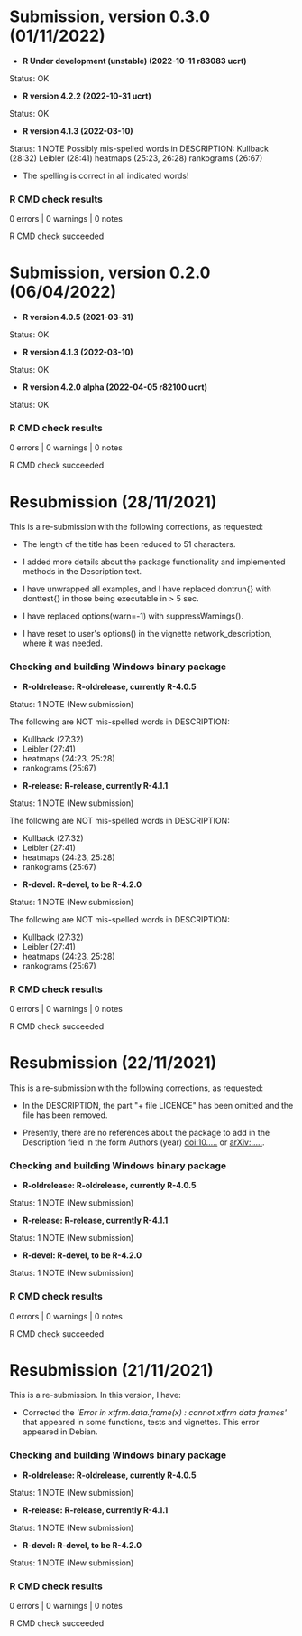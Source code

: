 # Submission, version 0.3.0 (01/11/2022)
* **R Under development (unstable) (2022-10-11 r83083 ucrt)**

Status: OK

* **R version 4.2.2 (2022-10-31 ucrt)**

Status: OK

* **R version 4.1.3 (2022-03-10)**

Status: 1 NOTE
Possibly mis-spelled words in DESCRIPTION:
  Kullback (28:32)
  Leibler (28:41)
  heatmaps (25:23, 26:28)
  rankograms (26:67)
* The spelling is correct in all indicated words!

### R CMD check results

0 errors | 0 warnings | 0 notes

R CMD check succeeded

# Submission, version 0.2.0 (06/04/2022)

* **R version 4.0.5 (2021-03-31)**

Status: OK

* **R version 4.1.3 (2022-03-10)**

Status: OK

* **R version 4.2.0 alpha (2022-04-05 r82100 ucrt)**

Status: OK

### R CMD check results

0 errors | 0 warnings | 0 notes

R CMD check succeeded

# Resubmission (28/11/2021)
This is a re-submission with the following corrections, as requested:

* The length of the title has been reduced to 51 characters.

* I added more details about the package functionality and implemented methods 
in the Description text. 

* I have unwrapped all examples, and I have replaced dontrun{} with donttest{} 
in those being executable in > 5 sec.

* I have replaced options(warn=-1) with suppressWarnings().

* I have reset to user's options() in the vignette network_description, where it
was needed.  

### Checking and building Windows binary package 

* **R-oldrelease: R-oldrelease, currently R-4.0.5**

Status: 1 NOTE (New submission)

The following are NOT mis-spelled words in DESCRIPTION:

- Kullback (27:32)
- Leibler (27:41)
- heatmaps (24:23, 25:28)
- rankograms (25:67)

* **R-release: R-release, currently R-4.1.1**

Status: 1 NOTE (New submission)

The following are NOT mis-spelled words in DESCRIPTION:

- Kullback (27:32)
- Leibler (27:41)
- heatmaps (24:23, 25:28)
- rankograms (25:67)

* **R-devel: R-devel, to be R-4.2.0**

Status: 1 NOTE (New submission)

The following are NOT mis-spelled words in DESCRIPTION:

- Kullback (27:32)
- Leibler (27:41)
- heatmaps (24:23, 25:28)
- rankograms (25:67)

### R CMD check results

0 errors | 0 warnings | 0 notes

R CMD check succeeded

# Resubmission (22/11/2021)
This is a re-submission with the following corrections, as requested:

* In the DESCRIPTION, the part "+ file LICENCE" has been omitted and the file 
has been removed.

* Presently, there are no references about the package to add in the Description
field in the form Authors (year) <doi:10.....> or <arXiv:.....>. 

### Checking and building Windows binary package 

* **R-oldrelease: R-oldrelease, currently R-4.0.5**

Status: 1 NOTE (New submission)

* **R-release: R-release, currently R-4.1.1**

Status: 1 NOTE (New submission)

* **R-devel: R-devel, to be R-4.2.0**

Status: 1 NOTE (New submission)

### R CMD check results

0 errors | 0 warnings | 0 notes

R CMD check succeeded

# Resubmission (21/11/2021)
This is a re-submission. In this version, I have:

* Corrected the *'Error in xtfrm.data.frame(x) : cannot xtfrm data frames'* that
appeared in some functions, tests and vignettes. This error appeared in Debian.

### Checking and building Windows binary package

* **R-oldrelease: R-oldrelease, currently R-4.0.5**

Status: 1 NOTE (New submission)

* **R-release: R-release, currently R-4.1.1**

Status: 1 NOTE (New submission)

* **R-devel: R-devel, to be R-4.2.0**

Status: 1 NOTE (New submission)

### R CMD check results

0 errors | 0 warnings | 0 notes

R CMD check succeeded
